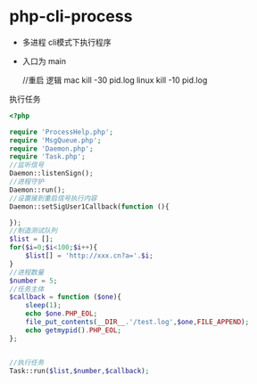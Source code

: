 # php-cli-process
- 多进程 cli模式下执行程序
- 入口为 main

  //重启 逻辑  mac  kill -30 pid.log   linux kill -10 pid.log
  
执行任务

```php
<?php

require 'ProcessHelp.php';
require 'MsgQueue.php';
require 'Daemon.php';
require 'Task.php';
//监听信号
Daemon::listenSign();
//进程守护
Daemon::run();
//设置接到重启信号执行内容
Daemon::setSigUser1Callback(function (){

});
//制造测试队列
$list = [];
for($i=0;$i<100;$i++){
    $list[] = 'http://xxx.cn?a='.$i;
}
//进程数量
$number = 5;
//任务主体
$callback = function ($one){
    sleep(1);
    echo $one.PHP_EOL;
    file_put_contents(__DIR__.'/test.log',$one,FILE_APPEND);
    echo getmypid().PHP_EOL;
};


//执行任务
Task::run($list,$number,$callback);
```
